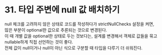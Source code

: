 # 31. 타입 주변에 null 값 배치하기

null 체크를 고려하지 않은 상태로 코드를 작성하다가 strictNullChecks 설정을 켜면, 많은 부분이 optional한 값으로 추론되는 것으로 변경된다.  
이 때 개별 값을 optional한 상태로 두는 것보다는, 설계를 변경해서 객체로 값들을 묶고 nullable하게 직접 선언하는 것이 좋다.  
전체 값이 null이거나 null이 아닌 식으로 구분할 때 타입을 다루기 더 쉬워진다.





















